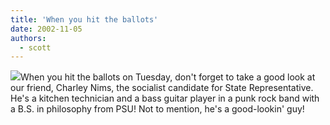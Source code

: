 ```yaml
---
title: 'When you hit the ballots'
date: 2002-11-05
authors:
  - scott
---
```


![](/images/nims4rep.gif)When you hit the ballots on Tuesday, don't forget to take a good look at our friend, Charley Nims, the socialist candidate for State Representative. He's a kitchen technician and a bass guitar player in a punk rock band with a B.S. in philosophy from PSU! Not to mention, he's a good-lookin' guy!
